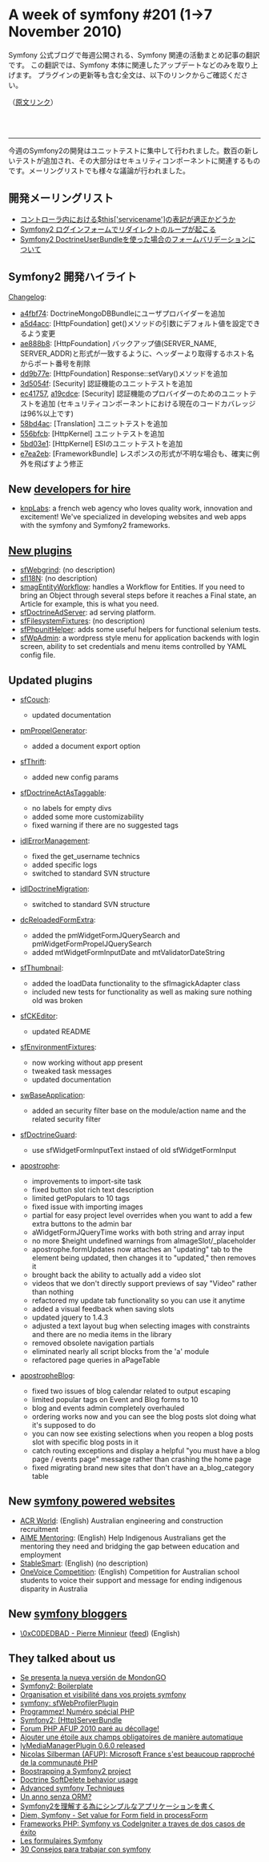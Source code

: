 A week of symfony #201 (1->7 November 2010)
===========================================

Symfony 公式ブログで毎週公開される、Symfony 関連の活動まとめ記事の翻訳です。
この翻訳では、Symfony 本体に関連したアップデートなどのみを取り上げます。
プラグインの更新等も含む全文は、以下のリンクからご確認ください。

（[原文リンク](http://www.symfony-project.org/blog/2010/11/07/a-week-of-symfony-201-1-7-november-2010)）

<br />
<br />
<hr />

今週のSymfony2の開発はユニットテストに集中して行われました。数百の新しいテストが追加され、その大部分はセキュリティコンポーネントに関連するものです。メーリングリストでも様々な議論が行われました。
 
開発メーリングリスト
------------------------

  * [コントローラ内における$this['servicename']の表記が適正かどうか](http://groups.google.com/group/symfony-devs/browse_thread/thread/1badb342882f2f7a)
  * [Symfony2 ログインフォームでリダイレクトのループが起こる](http://groups.google.com/group/symfony-devs/browse_thread/thread/3d7a80a5308256e8)
  * [Symfony2 DoctrineUserBundleを使った場合のフォームバリデーションについて](http://groups.google.com/group/symfony-devs/browse_thread/thread/97021a9b5739b39c)

Symfony2 開発ハイライト
-------------------------------

[Changelog](http://github.com/symfony/symfony/commits/master):

  * [a4fbf74](http://github.com/symfony/symfony/commit/a4fbf74593cb81a5dc3f2fcde64c491e37a4de38 "a4fbf74593cb81a5dc3f2fcde64c491e37a4de38 commit on github"): DoctrineMongoDBBundleにユーザプロバイダーを追加
  * [a5d4acc](http://github.com/symfony/symfony/commit/a5d4acc54ddd8536404fd3348752865156702800 "a5d4acc54ddd8536404fd3348752865156702800 commit on github"): \[HttpFoundation\] get()メソッドの引数にデフォルト値を設定できるよう変更
  * [ae888b8](http://github.com/symfony/symfony/commit/ae888b80f65e4f28803dc28e9f869bcfd3289782 "ae888b80f65e4f28803dc28e9f869bcfd3289782 commit on github"): \[HttpFoundation\] バックアップ値(SERVER_NAME, SERVER_ADDR)と形式が一致するように、ヘッダーより取得するホスト名からポート番号を削除
  * [dd9b77e](http://github.com/symfony/symfony/commit/dd9b77ed96e768bd0c54755b0ea88272febea285 "dd9b77ed96e768bd0c54755b0ea88272febea285 commit on github"): \[HttpFoundation\] Response::setVary()メソッドを追加
  * [3d5054f](http://github.com/symfony/symfony/commit/3d5054f21fc92a9cff70b5e87f467295252c52a6 "3d5054f21fc92a9cff70b5e87f467295252c52a6 commit on github"): \[Security\] 認証機能のユニットテストを追加
  * [ec41757](http://github.com/symfony/symfony/commit/ec417578caa531a3854ef3c76914471ed22504e9 "ec417578caa531a3854ef3c76914471ed22504e9 commit on github"), [a19cdce](http://github.com/symfony/symfony/commit/a19cdce1bcd93cb30a34a3011f745439b9215d40 "a19cdce1bcd93cb30a34a3011f745439b9215d40 commit on github"): \[Security\] 認証機能のプロバイダーのためのユニットテストを追加 (セキュリティコンポーネントにおける現在のコードカバレッジは96%以上です)
  * [58bd4ac](http://github.com/symfony/symfony/commit/58bd4acdd167a6f47343abf5f9eeec99877ab0c5 "58bd4acdd167a6f47343abf5f9eeec99877ab0c5 commit on github"): \[Translation\] ユニットテストを追加
  * [556bfcb](http://github.com/symfony/symfony/commit/556bfcb804b11f2027522d108007e4f7dff86076 "556bfcb804b11f2027522d108007e4f7dff86076 commit on github"): \[HttpKernel\] ユニットテストを追加
  * [5bd03e1](http://github.com/symfony/symfony/commit/5bd03e1c588cc39ddd3cc211a468f72a1bcf8d20 "5bd03e1c588cc39ddd3cc211a468f72a1bcf8d20 commit on github"): \[HttpKernel\] ESIのユニットテストを追加
  * [e7ea2eb](http://github.com/symfony/symfony/commit/e7ea2eb433ff05ae4302b6e3b1c3e7b3fcefacae "e7ea2eb433ff05ae4302b6e3b1c3e7b3fcefacae commit on github"): \[FrameworkBundle\] レスポンスの形式が不明な場合も、確実に例外を飛ばすよう修正

New [developers for hire](http://trac.symfony-project.com/trac/wiki/DevelopersForHire)
-----------------------

  * [knpLabs](http://www.knplabs.com): a french web agency who loves quality work, innovation and excitement! We've specialized in developing websites and web apps with the symfony and Symfony2 frameworks.


[New plugins](http://www.symfony-project.org/plugins/newest/)
-----------

  * [sfWebgrind](http://www.symfony-project.org/plugins/sfWebgrindPlugin): (no description)
  * [sfI18N](http://www.symfony-project.org/plugins/sfI18NPlugin): (no description)
  * [smagEntityWorkflow](http://www.symfony-project.org/plugins/smagEntityWorkflowPlugin): handles a Workflow for Entities. If you need to bring an Object through several steps before it reaches a Final state, an Article for example, this is what you need.
  * [sfDoctrineAdServer](http://www.symfony-project.org/plugins/sfDoctrineAdServerPlugin): ad serving platform.
  * [sfFilesystemFixtures](http://www.symfony-project.org/plugins/sfFilesystemFixturesPlugin): (no description)
  * [sfPhpunitHelper](http://www.symfony-project.org/plugins/sfPhpunitHelperPlugin): adds some useful helpers for functional selenium tests.
  * [sfWpAdmin](http://www.symfony-project.org/plugins/sfWpAdminPlugin): a wordpress style menu for application backends with login screen, ability to set credentials and menu items controlled by YAML config file.

Updated plugins
---------------

  * [sfCouch](http://www.symfony-project.org/plugins/sfCouchPlugin):
    * updated documentation

  * [pmPropelGenerator](http://www.symfony-project.org/plugins/pmPropelGeneratorPlugin):
    * added a document export option

  * [sfThrift](http://www.symfony-project.org/plugins/sfThriftPlugin):
    * added new config params

  * [sfDoctrineActAsTaggable](http://www.symfony-project.org/plugins/sfDoctrineActAsTaggablePlugin):
    * no labels for empty divs
    * added some more customizability
    * fixed warning if there are no suggested tags

  * [idlErrorManagement](http://www.symfony-project.org/plugins/idlErrorManagementPlugin):
    * fixed the get_username technics
    * added specific logs
    * switched to standard SVN structure

  * [idlDoctrineMigration](http://www.symfony-project.org/plugins/idlDoctrineMigrationPlugin):
    * switched to standard SVN structure

  * [dcReloadedFormExtra](http://www.symfony-project.org/plugins/dcReloadedFormExtraPlugin):
    * added the pmWidgetFormJQuerySearch and pmWidgetFormPropelJQuerySearch
    * added mtWidgetFormInputDate and mtValidatorDateString

  * [sfThumbnail](http://www.symfony-project.org/plugins/sfThumbnailPlugin):
    * added the loadData functionality to the sfImagickAdapter class
    * included new tests for functionality as well as making sure nothing old was broken

  * [sfCKEditor](http://www.symfony-project.org/plugins/sfCKEditorPlugin):
    * updated README

  * [sfEnvironmentFixtures](http://www.symfony-project.org/plugins/sfEnvironmentFixturesPlugin):
    * now working without app present
    * tweaked task messages
    * updated documentation

  * [swBaseApplication](http://www.symfony-project.org/plugins/swBaseApplicationPlugin):
    * added an security filter base on the module/action name and the related security filter

  * [sfDoctrineGuard](http://www.symfony-project.org/plugins/sfDoctrineGuardPlugin):
    * use sfWidgetFormInputText instaed of old sfWidgetFormInput

  * [apostrophe](http://www.symfony-project.org/plugins/apostrophePlugin):
    * improvements to import-site task
    * fixed button slot rich text description
    * limited getPopulars to 10 tags
    * fixed issue with importing images
    * partial for easy project level overrides when you want to add a few extra buttons to the admin bar
    * aWidgetFormJQueryTime works with both string and array input
    * no more $height undefined warnings from aImageSlot/_placeholder
    * apostrophe.formUpdates now attaches an "updating" tab to the element being updated, then changes it to "updated," then removes it
    * brought back the ability to actually add a video slot
    * videos that we don't directly support previews of say "Video" rather than nothing
    * refactored my update tab functionality so you can use it anytime
    * added a visual feedback when saving slots
    * updated jquery to 1.4.3
    * adjusted a text layout bug when selecting images with constraints and there are no media items in the library
    * removed obsolete navigation partials
    * eliminated nearly all script blocks from the 'a' module
    * refactored page queries in aPageTable

  * [apostropheBlog](http://www.symfony-project.org/plugins/apostropheBlogPlugin):
    * fixed two issues of blog calendar related to output escaping
    * limited popular tags on Event and Blog forms to 10
    * blog and events admin completely overhauled
    * ordering works now and you can see the blog posts slot doing what it's supposed to do
    * you can now see existing selections when you reopen a blog posts slot with specific blog posts in it
    * catch routing exceptions and display a helpful "you must have a blog page / events page" message rather than crashing the home page
    * fixed migrating brand new sites that don't have an a_blog_category table


New [symfony powered websites](http://trac.symfony-project.org/wiki/ApplicationsDevelopedWithSymfony)
----------------------------

  * [ACR World](http://www.acrworld.com.au/): \(English\) Australian engineering and construction recruitment
  * [AIME Mentoring](http://aimementoring.com/): \(English\) Help Indigenous Australians get the mentoring they need and bridging the gap between education and employment
  * [StableSmart](http://www.stablesmart.com.au/): \(English\) (no description)
  * [OneVoice Competition](http://onevoice.generationone.org.au/): \(English\) Competition for Australian school students to voice their support and message for ending indigenous disparity in Australia

New [symfony bloggers](http://trac.symfony-project.com/trac/wiki/SymfonyBloggers)
--------------------

  * [\\0xC0DEDBAD - Pierre Minnieur](http://pierre-minnieur.de) \([feed](http://pierre-minnieur.de/rss)\) \(English\)

They talked about us
--------------------

  * [Se presenta la nueva versión de MondonGO](http://www.symfony.es/2010/11/02/se-presenta-la-nueva-version-de-mondongo/)
  * [Symfony2: Boilerplate](http://pierre-minnieur.de/post/1413374301/symfony2-boilerplate)
  * [Organisation et visibilité dans vos projets symfony](http://www.lafermeduweb.net/billet/organisation-et-visibilite-dans-vos-projets-symfony-964.html)
  * [symfony: sfWebProfilerPlugin](http://pierre-minnieur.de/post/1430628598/symfony-sfwebprofilerplugin)
  * [Programmez! Numéro spécial PHP](http://www.hugohamon.com/en/blog/programmez-numero-special-php)
  * [Symfony2: (Http)ServerBundle](http://pierre-minnieur.de/post/1446608465/symfony2-http-serverbundle)
  * [Forum PHP AFUP 2010 paré au décollage!](http://www.hugohamon.com/en/blog/forum-php-afup-2010-pare-au-decollage)
  * [Ajouter une étoile aux champs obligatoires de manière automatique](http://evoilliot.u7n.org/2010/11/ajouter-une-etoile-aux-champs-obligatoires-de-maniere-automatique/)
  * [lyMediaManagerPlugin 0.6.0 released](http://www.lyra-cms.com/blog/2010/11/lymediamanagerplugin-0-6-0-released.html)
  * [Nicolas Silberman (AFUP): Microsoft France s'est beaucoup rapproché de la communauté PHP](http://www.journaldunet.com/developpeur/php/nicolas-silberman-interview-nicolas-silberman-afup.shtml)
  * [Boostrapping a Symfony2 project](http://blog.bearwoods.dk/symfony2-project-initilization)
  * [Doctrine SoftDelete behavior usage](http://symfony-world.blogspot.com/2010/10/doctrine-softdelete-behavior-usage.html)
  * [Advanced symfony Techniques](http://www.symfonylab.com/advanced-symfony-techniques/)
  * [Un anno senza ORM?](http://www.symfony.it/articoli/370/un-anno-senza-orm/)
  * [Symfony2を理解する為にシンプルなアプリケーションを書く](http://d.hatena.ne.jp/chobi_e/20101105/1288980901)
  * [Diem, Symfony - Set value for Form field in processForm](http://codjng.blogspot.com/2010/11/diem-symfony-set-value-for-form-field.html)
  * [Frameworks PHP: Symfony vs CodeIgniter a traves de dos casos de éxito](http://www.lostiemposcambian.com/blog/web-2-0/frameworks-php-symfony-vs-codeigniter-casos-de-exito/)
  * [Les formulaires Symfony](http://www.avanim-prod.com/blog/symfony/les-formulaires-symfony-168)
  * [30 Consejos para trabajar con symfony](http://blog.solucionex.com/symfony/30-consejos-para-trabajar-con-symfony)
